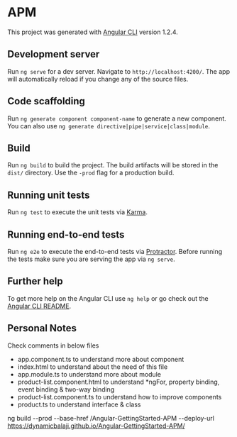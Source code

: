 # APM

This project was generated with [Angular CLI](https://github.com/angular/angular-cli) version 1.2.4.

## Development server

Run `ng serve` for a dev server. Navigate to `http://localhost:4200/`. The app will automatically reload if you change any of the source files.

## Code scaffolding

Run `ng generate component component-name` to generate a new component. You can also use `ng generate directive|pipe|service|class|module`.

## Build

Run `ng build` to build the project. The build artifacts will be stored in the `dist/` directory. Use the `-prod` flag for a production build.

## Running unit tests

Run `ng test` to execute the unit tests via [Karma](https://karma-runner.github.io).

## Running end-to-end tests

Run `ng e2e` to execute the end-to-end tests via [Protractor](http://www.protractortest.org/).
Before running the tests make sure you are serving the app via `ng serve`.

## Further help

To get more help on the Angular CLI use `ng help` or go check out the [Angular CLI README](https://github.com/angular/angular-cli/blob/master/README.md).

## Personal Notes

Check comments in below files
- app.component.ts to understand more about component
- index.html to understand about the need of this file
- app.module.ts to understand more about module
- product-list.component.html to understand *ngFor,  property binding, event binding & two-way binding
- product-list.component.ts to understand how to improve components
- product.ts to understand interface & class

ng build --prod --base-href /Angular-GettingStarted-APM --deploy-url https://dynamicbalaji.github.io/Angular-GettingStarted-APM/